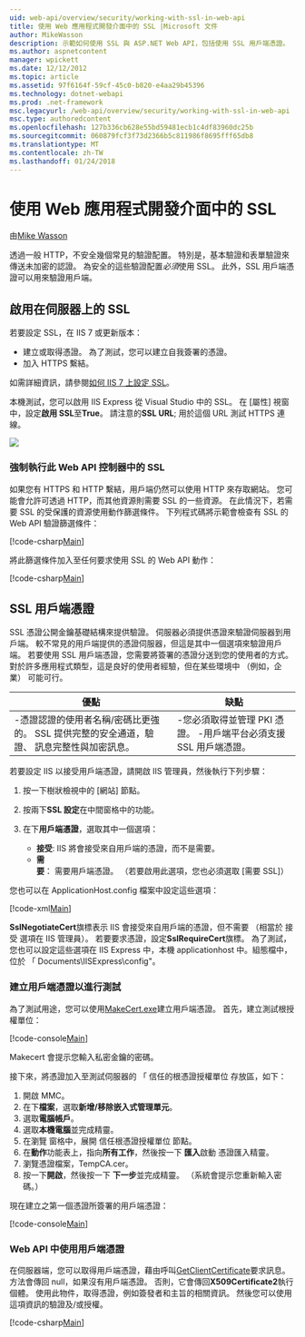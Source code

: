 ```yaml
---
uid: web-api/overview/security/working-with-ssl-in-web-api
title: 使用 Web 應用程式開發介面中的 SSL |Microsoft 文件
author: MikeWasson
description: 示範如何使用 SSL 與 ASP.NET Web API，包括使用 SSL 用戶端憑證。
ms.author: aspnetcontent
manager: wpickett
ms.date: 12/12/2012
ms.topic: article
ms.assetid: 97f6164f-59cf-45c0-b820-e4aa29b45396
ms.technology: dotnet-webapi
ms.prod: .net-framework
msc.legacyurl: /web-api/overview/security/working-with-ssl-in-web-api
msc.type: authoredcontent
ms.openlocfilehash: 127b336cb628e55bd59481ecb1c4df83960dc25b
ms.sourcegitcommit: 060879fcf3f73d2366b5c811986f8695fff65db8
ms.translationtype: MT
ms.contentlocale: zh-TW
ms.lasthandoff: 01/24/2018
---
```

<a name="working-with-ssl-in-web-api"></a>使用 Web 應用程式開發介面中的 SSL
====================
由[Mike Wasson](https://github.com/MikeWasson)

透過一般 HTTP，不安全幾個常見的驗證配置。 特別是，基本驗證和表單驗證來傳送未加密的認證。 為安全的這些驗證配置*必須*使用 SSL。 此外，SSL 用戶端憑證可以用來驗證用戶端。

## <a name="enabling-ssl-on-the-server"></a>啟用在伺服器上的 SSL

若要設定 SSL，在 IIS 7 或更新版本：

- 建立或取得憑證。 為了測試，您可以建立自我簽署的憑證。
- 加入 HTTPS 繫結。

如需詳細資訊，請參閱[如何 IIS 7 上設定 SSL](https://www.iis.net/learn/manage/configuring-security/how-to-set-up-ssl-on-iis)。

本機測試，您可以啟用 IIS Express 從 Visual Studio 中的 SSL。 在 [屬性] 視窗中，設定**啟用 SSL**至**True**。 請注意的**SSL URL**; 用於這個 URL 測試 HTTPS 連線。

![](working-with-ssl-in-web-api/_static/image1.png)

### <a name="enforcing-ssl-in-a-web-api-controller"></a>強制執行此 Web API 控制器中的 SSL

如果您有 HTTPS 和 HTTP 繫結，用戶端仍然可以使用 HTTP 來存取網站。 您可能會允許可透過 HTTP，而其他資源則需要 SSL 的一些資源。 在此情況下，若需要 SSL 的受保護的資源使用動作篩選條件。 下列程式碼將示範會檢查有 SSL 的 Web API 驗證篩選條件：

[!code-csharp[Main](working-with-ssl-in-web-api/samples/sample1.cs)]

將此篩選條件加入至任何要求使用 SSL 的 Web API 動作：

[!code-csharp[Main](working-with-ssl-in-web-api/samples/sample2.cs)]

## <a name="ssl-client-certificates"></a>SSL 用戶端憑證

SSL 憑證公開金鑰基礎結構來提供驗證。 伺服器必須提供憑證來驗證伺服器到用戶端。 較不常見的用戶端提供的憑證伺服器，但這是其中一個選項來驗證用戶端。 若要使用 SSL 用戶端憑證，您需要將簽署的憑證分送到您的使用者的方式。 對於許多應用程式類型，這是良好的使用者經驗，但在某些環境中 （例如，企業） 可能可行。

| 優點 | 缺點 |
| --- | --- |
| -憑證認證的使用者名稱/密碼比更強的。 SSL 提供完整的安全通道，驗證、 訊息完整性與加密訊息。 | -您必須取得並管理 PKI 憑證。 -用戶端平台必須支援 SSL 用戶端憑證。 |

若要設定 IIS 以接受用戶端憑證，請開啟 IIS 管理員，然後執行下列步驟：

1. 按一下樹狀檢視中的 [網站] 節點。
2. 按兩下**SSL 設定**在中間窗格中的功能。
3. 在下**用戶端憑證**，選取其中一個選項： 

    - **接受**: IIS 將會接受來自用戶端的憑證，而不是需要。
    - **需要**： 需要用戶端憑證。 （若要啟用此選項，您也必須選取 [需要 SSL]）

您也可以在 ApplicationHost.config 檔案中設定這些選項：

[!code-xml[Main](working-with-ssl-in-web-api/samples/sample3.xml)]

**SslNegotiateCert**旗標表示 IIS 會接受來自用戶端的憑證，但不需要 （相當於 接受 選項在 IIS 管理員）。 若要要求憑證，設定**SslRequireCert**旗標。 為了測試，您也可以設定這些選項在 IIS Express 中，本機 applicationhost 中。組態檔中，位於 「 Documents\IISExpress\config"。

### <a name="creating-a-client-certificate-for-testing"></a>建立用戶端憑證以進行測試

為了測試用途，您可以使用[MakeCert.exe](https://msdn.microsoft.com/library/bfsktky3.aspx)建立用戶端憑證。 首先，建立測試根授權單位：

[!code-console[Main](working-with-ssl-in-web-api/samples/sample4.cmd)]

Makecert 會提示您輸入私密金鑰的密碼。

接下來，將憑證加入至測試伺服器的 「 信任的根憑證授權單位 存放區，如下：

1. 開啟 MMC。
2. 在下**檔案**，選取**新增/移除嵌入式管理單元**。
3. 選取**電腦帳戶**。
4. 選取**本機電腦**並完成精靈。
5. 在瀏覽 窗格中，展開 信任根憑證授權單位 節點。
6. 在**動作**功能表上，指向**所有工作**，然後按一下 **匯入**啟動 憑證匯入精靈。
7. 瀏覽憑證檔案，TempCA.cer。
8. 按一下**開啟**，然後按一下 **下一步**並完成精靈。 （系統會提示您重新輸入密碼。）

現在建立之第一個憑證所簽署的用戶端憑證：

[!code-console[Main](working-with-ssl-in-web-api/samples/sample5.cmd)]

### <a name="using-client-certificates-in-web-api"></a>Web API 中使用用戶端憑證

在伺服器端，您可以取得用戶端憑證，藉由呼叫[GetClientCertificate](https://msdn.microsoft.com/library/system.net.http.httprequestmessageextensions.getclientcertificate.aspx)要求訊息。 方法會傳回 null，如果沒有用戶端憑證。 否則，它會傳回**X509Certificate2**執行個體。 使用此物件，取得憑證，例如簽發者和主旨的相關資訊。 然後您可以使用這項資訊的驗證及/或授權。

[!code-csharp[Main](working-with-ssl-in-web-api/samples/sample6.cs)]

